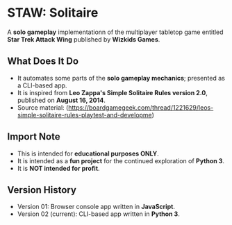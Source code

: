 # STAW: Solitaire
A <b>solo gameplay</b> implementationn of the multiplayer tabletop game entitled <b>Star Trek Attack Wing</b> published by <b>Wizkids Games</b>.

## What Does It Do
* It automates some parts of the <b>solo gameplay mechanics</b>; presented as a CLI-based app.
* It is inspired from <b>Leo Zappa's Simple Solitaire Rules version 2.0</b>, published on <b>August 16, 2014</b>.
* Source material: (https://boardgamegeek.com/thread/1221629/leos-simple-solitaire-rules-playtest-and-developme)

## Import Note
* This is intended for <b>educational purposes ONLY</b>.
* It is intended as a <b>fun project</b> for the continued exploration of <b>Python 3</b>.
* It is <b>NOT intended for profit</b>.

## Version History
* Version 01: Browser console app written in <b>JavaScript</b>.
* Version 02 (current): CLI-based app written in <b>Python 3</b>.
